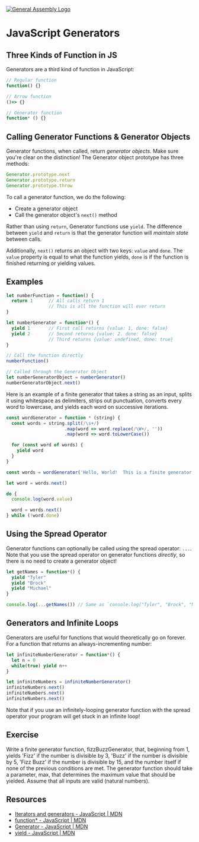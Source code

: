 [![General Assembly Logo](https://camo.githubusercontent.com/1a91b05b8f4d44b5bbfb83abac2b0996d8e26c92/687474703a2f2f692e696d6775722e636f6d2f6b6538555354712e706e67)](https://generalassemb.ly/education/web-development-immersive)

# JavaScript Generators

## Three Kinds of Function in JS
Generators are a third kind of function in JavaScript:
```javascript
// Regular function
function() {}

// Arrow function
()=> {}

// Generator function
function* () {}
```

## Calling Generator Functions & Generator Objects

Generator functions, when called, return *generator objects*. Make sure you're clear on the distinction! The Generator object prototype has three methods: 
```javascript
Generator.prototype.next
Generator.prototype.return
Generator.prototype.throw
```
To call a generator function, we do the following:
  - Create a generator object
  - Call the generator object's `next()` method

Rather than using `return`, Generator functions use `yield`. The difference between `yield` and `return` is that the generator function will *maintain state* between calls. 

Additionally, `next()` returns an object with two keys: `value` and `done`. The `value` property is equal to what the function yields, `done` is if the function is finished returning or yielding values.

## Examples

```javascript
let numberFunction = function() {
  return 1      // All calls return 1
                // This is all the function will ever return
}

let numberGenerator = function*() {
  yield 1       // First call returns {value: 1, done: false}
  yield 2       // Second returns {value: 2. done: false}
                // Third returns {value: undefined, done: true}
}

// Call the function directly
numberFunction()

// Called through the Generator Object
let numberGeneratorObject = numberGenerator()
numberGeneratorObject.next()
```

Here is an example of a finite generator that takes a string as an input, splits
it using whitespace as delimiters, strips out punctuation, converts every word
to lowercase, and yields each word on successive iterations.

```javascript
const wordGenerator = function * (string) {
  const words = string.split(/\s+/)
                      .map(word => word.replace(/\W+/, ''))
                      .map(word => word.toLowerCase())

  for (const word of words) {
    yield word
  }
}

const words = wordGenerator('Hello, World!  This is a finite generator.')

let word = words.next()

do {
  console.log(word.value)

  word = words.next()
} while (!word.done)
```

## Using the Spread Operator
Generator functions can optionally be called using the spread operator: `...`. Note that you use the spread operator on generator functions *directly*, so there is no need to create a generator object!

```javascript
let getNames = function*() {
  yield "Tyler"
  yield "Brock"
  yield "Michael"
}

console.log(...getNames()) // Same as `console.log("Tyler", "Brock", "Michael")`
```

## Generators and Infinite Loops
Generators are useful for functions that would theoretically go on forever. For a function that returns an always-incrementing number:

```javascript
let infiniteNumberGenerator = function*() {
  let n = 0
  while(true) yield n++
}

let infiniteNumbers = infiniteNumberGenerator()
infiniteNumbers.next()
infiniteNumbers.next()
infiniteNumbers.next()
```

Note that if you use an infinitely-looping generator function with the spread operator your program will get stuck in an infinite loop!


## Exercise

Write a finite generator function, fizzBuzzGenerator, that, beginning from 1, yields 'Fizz' if the number is divisible by 3, 'Buzz' if the number is divisible by 5, 'Fizz Buzz' if the number is divisible by 15, and the number itself if none of the previous conditions are met. The generator function should take a parameter, max, that determines the maximum value that should be yielded. Assume that all inputs are valid (natural numbers).


## Resources

-   [Iterators and generators - JavaScript | MDN](https://developer.mozilla.org/en-US/docs/Web/JavaScript/Guide/Iterators_and_Generators)
-   [function* - JavaScript | MDN](https://developer.mozilla.org/en-US/docs/Web/JavaScript/Reference/Statements/function*)
-   [Generator - JavaScript | MDN](https://developer.mozilla.org/en-US/docs/Web/JavaScript/Reference/Global_Objects/Generator)
-   [yield - JavaScript | MDN](https://developer.mozilla.org/en-US/docs/Web/JavaScript/Reference/Operators/yield)
